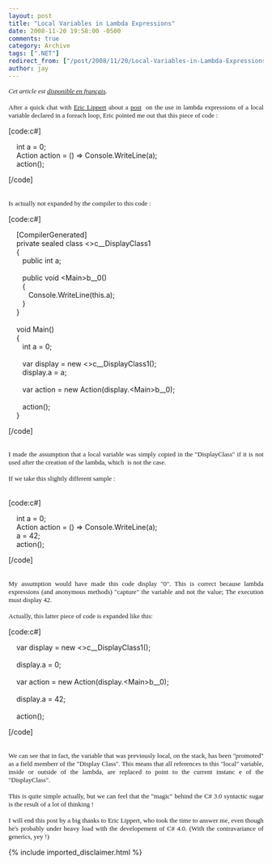 ```yaml
---
layout: post
title: "Local Variables in Lambda Expressions"
date: 2008-11-20 19:58:00 -0500
comments: true
category: Archive
tags: [".NET"]
redirect_from: ["/post/2008/11/20/Local-Variables-in-Lambda-Expressions", "/post/2008/11/20/local-variables-in-lambda-expressions"]
author: jay
---
```

<!-- more -->
<div align="justify">
<font face="trebuchet ms,geneva" size="2"><em>Cet article est <a href="http://blogs.codes-sources.com/jay/archive/2008/11/21/variables-locales-et-expressions-lambda.aspx" target="_blank" title="Variables Locales et Expressions Lambda">disponible en fran&ccedil;ais</a>. </em></font>
</div>
<div align="justify">
<font face="trebuchet ms,geneva" size="2">
&nbsp;
</font>
</div>
<div align="justify">
<font face="trebuchet ms,geneva" size="2">
After a quick chat with <a href="http://blogs.msdn.com/ericlippert/" target="_blank" title="Eric Lippert">Eric Lippert</a> about a <a href="http://blogs.codes-sources.com/jay/archive/2008/11/19/expressions-lambda-et-boucles-foreach.aspx" target="_blank" title="Expressions Lambda et Boucles ForEach - Jerome Laban">post</a>&nbsp; on the use in lambda expressions of a local variable declared in a foreach loop, Eric pointed me out that this piece of code :</font><br />
</div>
<p>
[code:c#]
</p>
<p>
&nbsp;&nbsp;&nbsp;    int a = 0;<br />
&nbsp;&nbsp;&nbsp;    Action action = () =&gt; Console.WriteLine(a);<br />
&nbsp;&nbsp;&nbsp;    action();
</p>
<p>
[/code] 
</p>
<div align="justify">
&nbsp;<font face="trebuchet ms,geneva" size="2">
</font>
</div>
<div align="justify">
<font face="trebuchet ms,geneva" size="2">
Is actually not expanded by the compiler to this code :</font><br />
</div>
<p>
[code:c#]
</p>
<p>
&nbsp;&nbsp;&nbsp; [CompilerGenerated]<br />
&nbsp;&nbsp;&nbsp;   private sealed class &lt;&gt;c__DisplayClass1<br />
&nbsp;&nbsp;&nbsp;   {<br />
&nbsp;&nbsp;&nbsp;&nbsp;&nbsp;&nbsp;       public int a;<br />
<br />
&nbsp;&nbsp;&nbsp;&nbsp;&nbsp;&nbsp;       public void &lt;Main&gt;b__0()<br />
&nbsp;&nbsp;&nbsp;&nbsp;&nbsp;&nbsp;       {<br />
&nbsp;&nbsp;&nbsp;&nbsp;&nbsp;&nbsp;&nbsp;&nbsp;&nbsp;          Console.WriteLine(this.a);<br />
&nbsp;&nbsp;&nbsp;&nbsp;&nbsp;&nbsp;       }<br />
&nbsp;&nbsp;&nbsp;   }<br />
<br />
&nbsp;&nbsp;&nbsp; void Main()<br />
&nbsp;&nbsp;&nbsp; {<br />
&nbsp; &nbsp;&nbsp;&nbsp;&nbsp; int a = 0;<br />
<br />
&nbsp;&nbsp;&nbsp;&nbsp;&nbsp;&nbsp;            var display = new &lt;&gt;c__DisplayClass1();<br />
&nbsp;&nbsp;&nbsp; &nbsp;&nbsp; display.a = a;<br />
<br />
&nbsp;&nbsp;&nbsp;&nbsp;&nbsp;&nbsp; var action = new Action(display.&lt;Main&gt;b__0);<br />
<br />
&nbsp;&nbsp; &nbsp; &nbsp;            action();<br />
&nbsp;&nbsp;&nbsp; }
</p>
<p>
[/code] 
</p>
<div align="justify">
<font face="trebuchet ms,geneva" size="2">&nbsp;
</font>
</div>
<div align="justify">
<font face="trebuchet ms,geneva" size="2">
I made the assumption that a local variable was simply copied in the &quot;DisplayClass&quot; if it is not used after the creation of the lambda, which&nbsp; is not the case.
</font>
</div>
<div align="justify">
<font face="trebuchet ms,geneva" size="2"><br />
If we take this slightly different sample :
</font>
</div>
<p>
<br />
[code:c#]
</p>
<p>
&nbsp;&nbsp;&nbsp;      int a = 0;<br />
&nbsp;&nbsp;&nbsp;    Action action = () =&gt; Console.WriteLine(a);<br />
&nbsp;&nbsp;&nbsp;    a = 42;<br />
&nbsp;&nbsp;&nbsp;    action();
</p>
<p>
[/code]
</p>
<div align="justify">
&nbsp;
</div>
<div align="justify">
<font face="trebuchet ms,geneva" size="2">My assumption would have made this code display &quot;0&quot;. This is correct because lambda expressions (and anonymous methods) &quot;capture&quot; the variable and not the value; The execution must display 42.
</font>
</div>
<div align="justify">
<font face="trebuchet ms,geneva" size="2"><br />
Actually, this latter piece of code is expanded like this:</font><br />
</div>
<p>
[code:c#]
</p>
<p>
&nbsp;&nbsp;&nbsp;     var display = new &lt;&gt;c__DisplayClass1();<br />
<br />
&nbsp;&nbsp;&nbsp;    display.a = 0;<br />
<br />
&nbsp;&nbsp;&nbsp; var action = new Action(display.&lt;Main&gt;b__0);<br />
<br />
&nbsp;&nbsp;&nbsp;    display.a = 42;<br />
<br />
&nbsp;&nbsp;&nbsp;    action();
</p>
<p>
[/code] 
<br />
</p>
<div align="justify">
&nbsp;
</div>
<div align="justify">
<font face="trebuchet ms,geneva" size="2">We can see that in fact, the variable that was previously local, on the stack, has been &quot;promoted&quot; as a field memberr of the &quot;Display Class&quot;. This means that all references to this &quot;local&quot; variable, inside or outside of the lambda, are replaced to point to the current instanc e of the &quot;DisplayClass&quot;.
</font>
</div>
<div align="justify">
<font face="trebuchet ms,geneva" size="2"><br />
This is quite simple actually, but we can feel that the &quot;magic&quot; behind the C# 3.0 syntactic sugar is the result of a lot of thinking !
</font>
</div>
<div align="justify">
<font face="trebuchet ms,geneva" size="2"><br />
I will end this post by a big thanks to Eric Lippert, who took the time to answer me, even though he&#39;s probably under heavy load with the developement of C# 4.0. (With the contravariance of generics, yey !)
</font>
</div>
<span style="color: Black; background-color: transparent; font-family: Courier New; font-size: 11px; font-weight: normal"></span>

{% include imported_disclaimer.html %}
